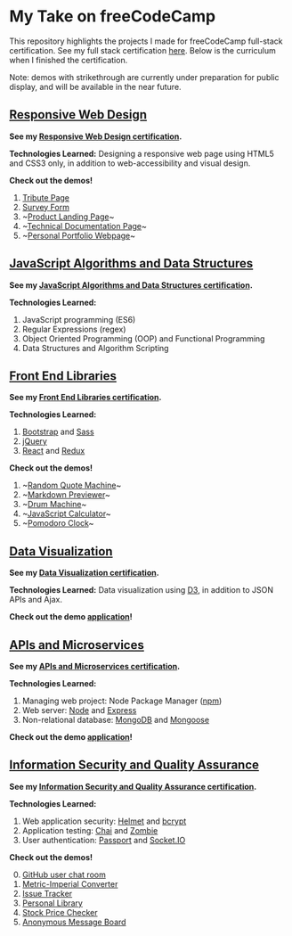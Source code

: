 # My Take on freeCodeCamp
This repository highlights the projects I made for freeCodeCamp full-stack certification. See my full stack certification [here](https://www.freecodecamp.org/certification/magnusbarata/full-stack). Below is the curriculum when I finished the certification.

Note: demos with strikethrough are currently under preparation for public display, and will be available in the near future.

## [Responsive Web Design](https://github.com/magnusbarata/learn-freecodecamp/tree/master/responsive-web-design)
__See my [Responsive Web Design certification](https://www.freecodecamp.org/certification/magnusbarata/responsive-web-design).__

__Technologies Learned:__ Designing a responsive web page using HTML5 and CSS3 only, in addition to web-accessibility and visual design.

__Check out the demos!__
1. [Tribute Page](https://cdpn.io/magnusbarata/debug/eYNxmGz/xJAjOnzKnPBk)
2. [Survey Form](https://cdpn.io/magnusbarata/debug/qBdgoZe/vWARwReJRabk)
3. ~[Product Landing Page]()~
4. ~[Technical Documentation Page]()~
5. ~[Personal Portfolio Webpage]()~

## [JavaScript Algorithms and Data Structures](https://github.com/magnusbarata/learn-freecodecamp/tree/master/js-algo-data-structures)
__See my [JavaScript Algorithms and Data Structures certification](https://www.freecodecamp.org/certification/magnusbarata/javascript-algorithms-and-data-structures).__

__Technologies Learned:__
1. JavaScript programming (ES6)
2. Regular Expressions (regex)
3. Object Oriented Programming (OOP) and Functional Programming
4. Data Structures and Algorithm Scripting

## [Front End Libraries]()
__See my [Front End Libraries certification](https://www.freecodecamp.org/certification/magnusbarata/front-end-libraries).__

__Technologies Learned:__
1. [Bootstrap](https://getbootstrap.com/) and [Sass](https://sass-lang.com/)
2. [jQuery](https://jquery.com/)
3. [React](https://reactjs.org/) and [Redux](https://redux.js.org/)

__Check out the demos!__
1. ~[Random Quote Machine]()~
2. ~[Markdown Previewer]()~
3. ~[Drum Machine]()~
4. ~[JavaScript Calculator]()~
5. ~[Pomodoro Clock]()~

## [Data Visualization](https://github.com/magnusbarata/learn-freecodecamp/tree/master/data-visualization)
__See my [Data Visualization certification](https://www.freecodecamp.org/certification/magnusbarata/data-visualization).__

__Technologies Learned:__ Data visualization using [D3](https://d3js.org/), in addition to JSON APIs and Ajax.

__Check out the demo [application](https://cdpn.io/magnusbarata/debug/GRpxZxW/jVkpobLqgjyA)!__

## [APIs and Microservices](https://github.com/magnusbarata/learn-freecodecamp/tree/master/api-microservice)
__See my [APIs and Microservices certification](https://www.freecodecamp.org/certification/magnusbarata/apis-and-microservices).__

__Technologies Learned:__
1. Managing web project: Node Package Manager ([npm](https://www.npmjs.com/))
2. Web server: [Node](https://nodejs.org/en/) and [Express](https://expressjs.com/)
3. Non-relational database: [MongoDB](https://www.mongodb.com/) and [Mongoose](https://mongoosejs.com/)

__Check out the demo [application](https://fcc-apis-uservices.glitch.me)!__

## [Information Security and Quality Assurance](https://github.com/magnusbarata/learn-freecodecamp/tree/master/ISQA)
__See my [Information Security and Quality Assurance certification](https://www.freecodecamp.org/certification/magnusbarata/information-security-and-quality-assurance).__

__Technologies Learned:__
1. Web application security: [Helmet](https://helmetjs.github.io/) and [bcrypt](https://en.wikipedia.org/wiki/Bcrypt)
2. Application testing: [Chai](https://www.chaijs.com/) and [Zombie](http://zombie.js.org/)
3. User authentication: [Passport](http://www.passportjs.org/) and [Socket.IO](https://socket.io/)

__Check out the demos!__

0. [GitHub user chat room](https://fcc-infosec-qa-node-express3.glitch.me/)
1. [Metric-Imperial Converter](https://fcc-isqa-met-imp-conv.glitch.me/)
2. [Issue Tracker](https://fcc-isqa-issue-track.glitch.me/)
3. [Personal Library](https://fcc-isqa-personal-lib.glitch.me/)
4. [Stock Price Checker](https://fcc-isqa-stock-price-check.glitch.me/)
5. [Anonymous Message Board](https://fcc-isqa-anon-msg-board.glitch.me/)
